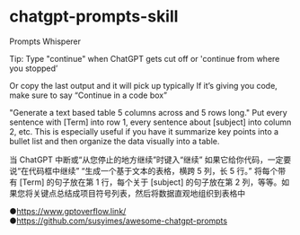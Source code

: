 # chatgpt-prompts-skill
Prompts Whisperer

Tip: Type "continue" when ChatGPT gets cut off or 'continue from where you stopped’

Or copy the last output and it will pick up typically
If it’s giving you code, make sure to say “Continue in a code box”

"Generate a text based table 5 columns across and 5 rows long." Put every sentence with [Term] into row 1, every sentence about [subject] into column 2, etc. This is especially useful if you have it summarize key points into a bullet list and then organize the data visually into a table.

当 ChatGPT 中断或“从您停止的地方继续”时键入“继续”
如果它给你代码，一定要说“在代码框中继续”
“生成一个基于文本的表格，横跨 5 列，长 5 行。” 将每个带有 [Term] 的句子放在第 1 行，每个关于 [subject] 的句子放在第 2 列，等等。如果您将关键点总结成项目符号列表，然后将数据直观地组织到表格中

●https://www.gptoverflow.link/  
●https://github.com/susyimes/awesome-chatgpt-prompts
